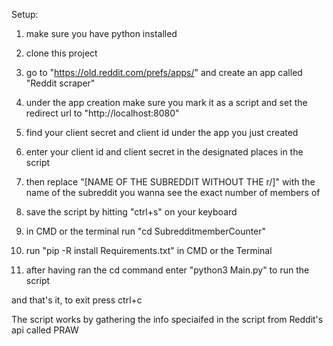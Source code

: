 Setup:

1. make sure you have python installed

2. clone this project

3. go to "https://old.reddit.com/prefs/apps/" and create an app called "Reddit scraper"

4. under the app creation make sure you mark it as a script and set the redirect url to "http://localhost:8080"

5. find your client secret and client id under the app you just created 

6. enter your client id and client secret in the designated places in the script

7. then replace "[NAME OF THE SUBREDDIT WITHOUT THE r/]" with the name of the subreddit you wanna see the exact number of members of 

8. save the script by hitting "ctrl+s" on your keyboard

9. in CMD or the terminal run "cd SubredditmemberCounter"

10. run "pip -R install Requirements.txt" in CMD or the Terminal

11. after having ran the cd command enter "python3 Main.py" to run the script


and that's it, to exit press ctrl+c

The script works by gathering the info speciaifed in the script from Reddit's api called PRAW
